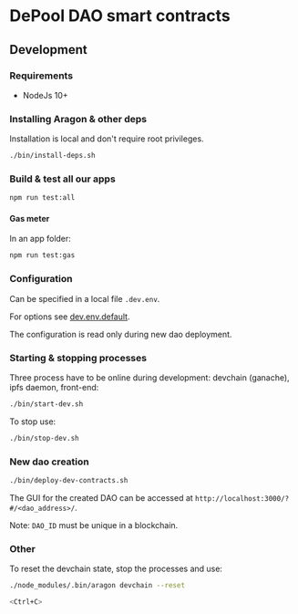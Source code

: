 # DePool DAO smart contracts

## Development

### Requirements 

* NodeJs 10+

### Installing Aragon & other deps

Installation is local and don't require root privileges.

```bash
./bin/install-deps.sh
```

### Build & test all our apps

```bash
npm run test:all
```

#### Gas meter

In an app folder:

```bash
npm run test:gas
```

### Configuration

Can be specified in a local file `.dev.env`.

For options see [dev.env.default](dev.env.default).

The configuration is read only during new dao deployment.

### Starting & stopping processes

Three process have to be online during development: devchain (ganache), ipfs daemon, front-end:

```bash
./bin/start-dev.sh
```

To stop use:

```bash
./bin/stop-dev.sh
```

### New dao creation

```bash
./bin/deploy-dev-contracts.sh
```

The GUI for the created DAO can be accessed at `http://localhost:3000/?#/<dao_address>/`.

Note: `DAO_ID` must be unique in a blockchain.

### Other

To reset the devchain state, stop the processes and use:

```bash
./node_modules/.bin/aragon devchain --reset

<Ctrl+C>
```
